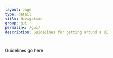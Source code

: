```yaml
---
layout: page
type: detail
title: Navigation
group: gui
permalink: /gui/
description: Guidelines for getting around a UI

---
```


Guidelines go here
